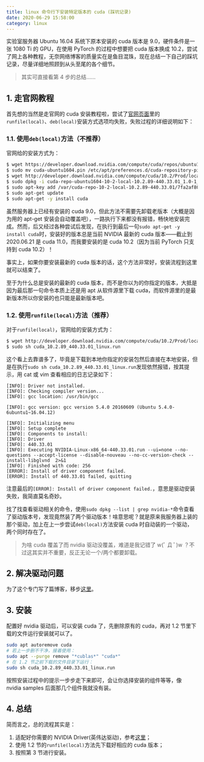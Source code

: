 ```yaml
---
title: linux 命令行下安装特定版本的 cuda (踩坑记录)
date: 2020-06-29 15:58:00
category: linux
---
```


实验室服务器 Ubuntu 16.04 系统下原本安装的 cuda 版本是 9.0，硬件条件是一张 1080 Ti 的 GPU，在使用 PyTorch 的过程中想要把 cuda 版本换成 10.2，尝试了网上各种教程，无奈网络博客的质量实在是鱼目混珠，现在总结一下自己的踩坑记录，尽量详细地照顾到从头至尾的各个细节。

<!-- more -->

> 其实可直接看第 4 步的总结……

## 1. 走官网教程

首先想的当然是走官网的 cuda 安装教程啦，尝试了[官网页面](https://developer.nvidia.com/cuda-10.2-download-archive?target_os=Linux&target_arch=x86_64&target_distro=Ubuntu&target_version=1604&target_type=runfilelocal)里的`runfile(local)`、`deb(local)`安装方式选项均失败，失败过程的详细说明如下：

### 1.1. 使用`deb(local)`方法（不推荐）

官网给的安装方式为：

```bash
$ wget https://developer.download.nvidia.com/compute/cuda/repos/ubuntu1604/x86_64/cuda-ubuntu1604.pin
$ sudo mv cuda-ubuntu1604.pin /etc/apt/preferences.d/cuda-repository-pin-600
$ wget http://developer.download.nvidia.com/compute/cuda/10.2/Prod/local_installers/cuda-repo-ubuntu1604-10-2-local-10.2.89-440.33.01_1.0-1_amd64.deb
$ sudo dpkg -i cuda-repo-ubuntu1604-10-2-local-10.2.89-440.33.01_1.0-1_amd64.deb
$ sudo apt-key add /var/cuda-repo-10-2-local-10.2.89-440.33.01/7fa2af80.pub
$ sudo apt-get update
$ sudo apt-get -y install cuda
```

虽然服务器上已经有安装的 cuda 9.0，但此方法不需要先卸载老版本（大概是因为用的 apt-get 安装会自动覆盖吧），一路执行下来都没有报错，畅快地安装完成。然而，后又经过各种尝试后发现，在执行到最后一句`sudo apt-get -y install cuda`时，安装好的版本总是当前 NVIDIA 最新的 cuda 版本——截止到 2020.06.21 是 cuda 11.0，而我要安装的是 cuda 10.2（因为当前 PyTorch 只支持到 cuda 10.2）！

事实上，如果你要安装最新的 cuda 版本的话，这个方法非常好，安装流程到这里就可以结束了。

至于为什么总是安装的最新的 cuda 版本，而不是你以为的你指定的版本，大抵是因为最后那一句命令本质上还是用 apt 从软件源里下载 cuda，而软件源里的是最新版本所以你安装的也只能是最新版本吧。

### 1.2. 使用`runfile(local)`方法（推荐）

对于`runfile(local)`，官网给的安装方式为：

```bash
$ wget http://developer.download.nvidia.com/compute/cuda/10.2/Prod/local_installers/cuda_10.2.89_440.33.01_linux.run
$ sudo sh cuda_10.2.89_440.33.01_linux.run
```

这个看上去靠谱多了，毕竟是下载到本地你指定的安装包然后直接在本地安装，但是在执行`sudo sh cuda_10.2.89_440.33.01_linux.run`发现依然报错，按其提示，用 cat 或 vim 查看相应的日志记录如下：

```log
[INFO]: Driver not installed.
[INFO]: Checking compiler version...
[INFO]: gcc location: /usr/bin/gcc

[INFO]: gcc version: gcc version 5.4.0 20160609 (Ubuntu 5.4.0-6ubuntu1~16.04.12)

[INFO]: Initializing menu
[INFO]: Setup complete
[INFO]: Components to install:
[INFO]: Driver
[INFO]: 440.33.01
[INFO]: Executing NVIDIA-Linux-x86_64-440.33.01.run --ui=none --no-questions --accept-license --disable-nouveau --no-cc-version-check --install-libglvnd  2>&1
[INFO]: Finished with code: 256
[ERROR]: Install of driver component failed.
[ERROR]: Install of 440.33.01 failed, quitting
```

注意最后的`[ERROR]: Install of driver component failed.`，意思是驱动安装失败，我简直莫名奇妙。

找了找查看驱动相关的命令，使用`sudo dpkg --list | grep nvidia-*`命令查看了驱动版本号，发现竟然装了两个驱动版本！啥意思呢？就是原来我服务器上装的那个驱动，加上在上一步尝试`deb(local)`方法安装 cuda 时自动装的一个驱动，两个同时存在了。

> 为啥 cuda 覆盖了而 nvidia 驱动没覆盖，难道是我记错了 w(ﾟ Д ﾟ)w ？不过这其实并不重要，反正无论一个/两个都要卸载。

## 2. 解决驱动问题

为了这个专门写了篇博客，移步[这里](https://chua-n.com/2020/06/29/linux命令行下安装特定版本的cuda/)。

## 3. 安装

配置好 nvidia 驱动后，可以安装 cuda 了，先删除原有的 cuda，再对 1.2 节里下载的文件运行安装就可以了。

```bash
sudo apt autoremove cuda
# 若上一步删不干净，接着使用：
sudo apt --purge remove "*cublas*" "cuda*"
# 在 1.2 节之前下载的文件目录下运行：
sudo sh cuda_10.2.89_440.33.01_linux.run
```

按照安装过程中的提示一步步走下来即可，会让你选择安装的组件等等，像 nvidia samples 后面那几个组件我就没有装。

## 4. 总结

简而言之，总的流程其实是：

1. 适配好你需要的 NVIDIA Driver(英伟达驱动)，参考[这里](https://chua-n.com/2020/06/29/linux命令行下安装特定版本的cuda/)；
2. 使用 1.2 节的`runfile(local)`方法先下载好相应的 cuda 版本；
3. 按照第 3 节进行安装。
